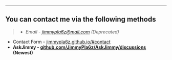 
---

## You can contact me via the following methods
> -  *Email - jimmypla6z@mail.com (Deprecated)*
- Contact Form - [jimmypla6z.github.io/#contact](https://jimmypla6z.github.io)
- **AskJimmy - [github.com/JimmyPla6z/AskJimmy/discussions](https://github.com/JimmyPla6z/AskJimmy/discussions) (Newest)**
